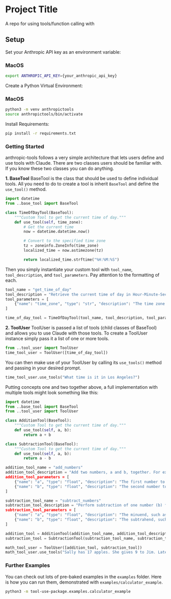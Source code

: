 # Project Title

A repo for using tools/function calling with 

## Setup

Set your Anthropic API key as an environment variable:  
### MacOS
```bash
export ANTHROPIC_API_KEY={your_anthropic_api_key}
```

Create a Python Virtual Environment:  
### MacOS
```bash
python3 -m venv anthropictools
source anthropictools/bin/activate
```

Install Requirements:
```bash
pip install -r requirements.txt
```

### Getting Started
anthropic-tools follows a very simple architecture that lets users define and use tools with Claude. There are two classes users should be familiar with. If you know these two classes you can do anything.

**1. BaseTool**
BaseTool is the class that should be used to define individual tools. All you need to do to create a tool is inherit `BaseTool` and define the `use_tool()` method.
```python
import datetime
from ..base_tool import BaseTool

class TimeOfDayTool(BaseTool):
    """Custom Tool to get the current time of day."""
    def use_tool(self, time_zone):
        # Get the current time
        now = datetime.datetime.now()

        # Convert to the specified time zone
        tz = zoneinfo.ZoneInfo(time_zone)
        localized_time = now.astimezone(tz)

        return localized_time.strftime("%H:%M:%S")
```

Then you simply instantiate your custom tool with `tool_name`, `tool_description`, and `tool_parameters`. Pay attention to the formatting of each.
```python
tool_name = "get_time_of_day"
tool_description = "Retrieve the current time of day in Hour-Minute-Second format for a specified time zone. Time zones should be written in standard formats such as UTC, US/Pacific, Europe/London."
tool_parameters = [
    {"name": "time_zone", "type": "str", "description": "The time zone to get the current time for, such as UTC, US/Pacific, Europe/London."}
]

time_of_day_tool = TimeOfDayTool(tool_name, tool_description, tool_parameters)
```
**2. ToolUser**
ToolUser is passed a list of tools (child classes of BaseTool) and allows you to use Claude with those tools. To create a ToolUser instance simply pass it a list of one or more tools.
```python
from ..tool_user import ToolUser
time_tool_user = ToolUser([time_of_day_tool])
```

You can then make use of your ToolUser by calling its `use_tools()` method and passing in your desired prompt.
```python
time_tool_user.use_tools("What time is it in Los Angeles?")
```

Putting concepts one and two together above, a full implementation with multiple tools might look something like this:
```python
import datetime
from ..base_tool import BaseTool
from ..tool_user import ToolUser

class AdditionTool(BaseTool):
    """Custom Tool to get the current time of day."""
    def use_tool(self, a, b):
        return a + b

class SubtractionTool(BaseTool):
    """Custom Tool to get the current time of day."""
    def use_tool(self, a, b):
        return a - b

addition_tool_name = "add_numbers"
addition_tool_description = "Add two numbers, a and b, together. For example, add_numbers(a=10, b=12) -> 22. Numbers can be any rational number.
addition_tool_parameters = [
    {"name": "a", "type": "float", "description": "The first number to add, such as 5"},
    {"name": "b", "type": "float", "description": "The second number to add, such as 4.6"}
]

subtraction_tool_name = "subtract_numbers"
subtraction_tool_description = "Perform subtraction of one number (b) from another (a) yielding a-b. For example, subtract_numbers(a=8, b=5) -> 3. Numbers can be any rational number.
subtraction_tool_parameters = [
    {"name": "a", "type": "float", "description": "The minuend, such as 5"},
    {"name": "b", "type": "float", "description": "The subtrahend, such as 9"}
]

addition_tool = AdditionTool(addition_tool_name, addition_tool_description, addition_tool_parameters)
subtraction_tool = SubtractionTool(subtraction_tool_name, subtraction_tool_description, subtraction_tool_parameters)

math_tool_user = ToolUser([addition_tool, subtraction_tool])
math_tool_user.use_tools("Sally has 17 apples. She gives 9 to Jim. Later that day, Peter gives 6 Banans to Sally. How many pieces of fruit does Sally have at the end of the day?")
```

### Further Examples
You can check out lots of pre-baked examples in the `examples` folder. Here is how you can run them, demonstrated with `examples/calculator_example`.
```bash
python3 -m tool-use-package.examples.calculator_example
```